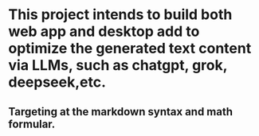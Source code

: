 # This project intends to build both web app and desktop add to optimize the generated text content via LLMs, such as chatgpt, grok, deepseek,etc. 
## Targeting at the markdown syntax and math formular.



